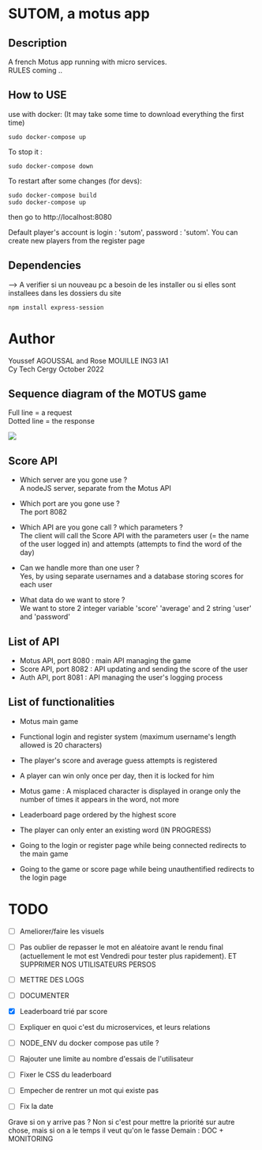 # SUTOM, a motus app

## Description 

A french Motus app running with micro services.\
RULES coming ..  

 ## How to USE
 
 use with docker: (It may take some time to download everything the first time)
 
 ```
 sudo docker-compose up
 ```
 
 To stop it :
 ```
 sudo docker-compose down
 ```

To restart after some changes (for devs):
 ```
sudo docker-compose build
sudo docker-compose up
```


then go to http://localhost:8080

Default player's account is login : 'sutom', password : 'sutom'.
You can create new players from the register page

## Dependencies
--> A verifier si un nouveau pc a besoin de les installer ou si elles sont installees dans les dossiers du site
 ```
 npm install express-session
 ```


# Author
Youssef AGOUSSAL and Rose MOUILLE ING3 IA1\
Cy Tech Cergy October 2022

## Sequence diagram of the MOTUS game
Full line = a request\
Dotted line = the response

[![](https://mermaid.ink/img/pako:eNp9kstqwzAQRX9lmE0XsZO9FoHSQumiUAjdGYqwxrGKHqk0Ig0h_175IYrd0lmJuUd3rh5XbL0iFBjpM5Fr6VHLY5C2cZDrwWhyXO_3z07R1_YjCrCeU9z2bM2EFKXO1Gbil9DK6T5xPxrtjsTvKVKYgLm_sBlUJy39Mtn85NmdfVD_RBlkWBlkvcivRl4o3EXgoClCcqwN9ARn7eJ66KH1gcahJVgFkpnsiWe2EFAv-beTkkzjtjwqDv0_NkAJ9ZStodNOx57ms5XCCi0FK7XKb3YdtAa5p3xHKPJSUSeT4QYbd8uoTOwPF9ei4JCowjTmmJ8YRSdNzF1Smn14mf7B-B1u303Yryc)](https://mermaid.live/edit#pako:eNp9kstqwzAQRX9lmE0XsZO9FoHSQumiUAjdGYqwxrGKHqk0Ig0h_175IYrd0lmJuUd3rh5XbL0iFBjpM5Fr6VHLY5C2cZDrwWhyXO_3z07R1_YjCrCeU9z2bM2EFKXO1Gbil9DK6T5xPxrtjsTvKVKYgLm_sBlUJy39Mtn85NmdfVD_RBlkWBlkvcivRl4o3EXgoClCcqwN9ARn7eJ66KH1gcahJVgFkpnsiWe2EFAv-beTkkzjtjwqDv0_NkAJ9ZStodNOx57ms5XCCi0FK7XKb3YdtAa5p3xHKPJSUSeT4QYbd8uoTOwPF9ei4JCowjTmmJ8YRSdNzF1Smn14mf7B-B1u303Yryc)


## Score API
- Which server are you gone use ?\
A nodeJS server, separate from the Motus API


- Which port are you gone use ?\
The port 8082


- Which API are you gone call ? which parameters ?\
The client will call the Score API with the parameters user 
(= the name of the user logged in) and attempts (attempts to find the word
of the day)


- Can we handle more than one user ?\
Yes, by using separate usernames and a database storing scores for each user


- What data do we want to store ?\
We want to store 2 integer variable 'score' 'average' and 2 string 'user' and
'password'

## List of API
- Motus API, port 8080 : main API managing the game
- Score API, port 8082 : API updating and sending the score of the user
- Auth API, port 8081 : API managing the user's logging process

## List of functionalities
- Motus main game
- Functional login and register system (maximum username's length allowed is 20 characters)
- The player's score and average guess attempts is registered
  
- A player can win only once per day, then it is locked for him
- Motus game : A misplaced character is displayed in orange only the number of times it appears in the word, not more
- Leaderboard page ordered by the highest score
- The player can only enter an existing word (IN PROGRESS)

- Going to the login or register page while being connected redirects to the main game
- Going to the game or score page while being unauthentified redirects to the login page

# TODO
- [ ] Ameliorer/faire les visuels
- [ ] Pas oublier de repasser le mot en aléatoire avant le rendu final (actuellement le mot est Vendredi pour tester plus rapidement). ET SUPPRIMER NOS UTILISATEURS PERSOS
- [ ] METTRE DES LOGS
- [ ] DOCUMENTER
- [X] Leaderboard trié par score
- [ ] Expliquer en quoi c'est du microservices, et leurs relations
- [ ] NODE_ENV du docker compose pas utile ?
- [ ] Rajouter une limite au nombre d'essais de l'utilisateur
- [ ] Fixer le CSS du leaderboard
- [ ] Empecher de rentrer un mot qui existe pas
- [ ] Fix la date 


  
Grave si on y arrive pas ? Non si c'est pour mettre la priorité sur autre chose, mais si on a le temps il veut qu'on le fasse
    Demain : DOC + MONITORING

